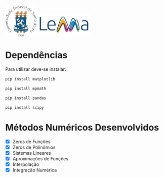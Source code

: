 <img src="./Extras/UfsmLogo.png" width="100">
<img src="./Extras/LemaLogo.png" height="75">

# Dependências
Para utilizar deve-se instalar:
```
pip install matplotlib
```
```
pip install mpmath
```
```
pip install pandas
```
```
pip install scipy
```

# Métodos Numéricos Desenvolvidos
- [x] Zeros de Funções
- [X] Zeros de Polinômios
- [x] Sistemas Lineares
- [x] Aproximações de Funções
- [x] Interpolação
- [x] Integração Numérica
